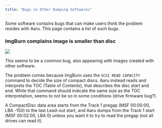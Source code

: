 ```yaml
---
title: "Bugs in Other Dumping Softwares"
---
```


Some software contains bugs that can make users think the problem resides with Aaru. This page contains a list of such bugs.

### ImgBurn complains image is smaller than disc
![](https://i.imgur.com/ddAM1YS.png)

This seems to be a common bug, also appearing with images created with other software.

The problem comes because ImgBurn uses the `SCSI READ CAPACITY` command to decide the size of compact discs.
Aaru instead reads and interprets the TOC (Table of Contents), that describes the disc start and end. While that command should indicate the same size as the TOC interpretation, seems to not be so in some conditions (drive firmware bug?).

A CompactDisc data area starts from the Track 1 pregap (MSF 00:00:00, LBA -150) to the last Lead-out start, and Aaru dumps from the Track 1 start (MSF 00:02:00, LBA 0) unless you want it to try to read the pregap (not all drives can read it).
